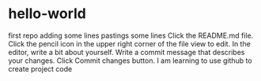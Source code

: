 # hello-world
first repo
adding some lines
pastings some lines Click the README.md file.
Click the  pencil icon in the upper right corner of the file view to edit.
In the editor, write a bit about yourself.
Write a commit message that describes your changes.
Click Commit changes button.
I am learning to use github to create project code
